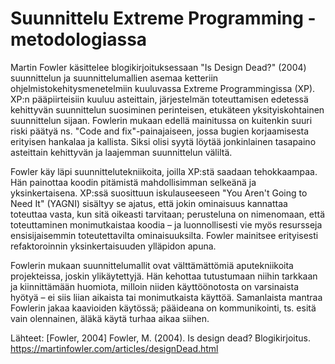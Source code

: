 # Suunnittelu Extreme Programming -metodologiassa

Martin Fowler käsittelee blogikirjoituksessaan "Is Design Dead?" (2004) suunnittelun ja suunnittelumallien asemaa ketteriin ohjelmistokehitysmenetelmiin kuuluvassa Extreme Programmingissa (XP). XP:n pääpiirteisiin kuuluu asteittain, järjestelmän toteuttamisen edetessä kehittyvän suunnittelun suosiminen perinteisen, etukäteen yksityiskohtainen suunnittelun sijaan. Fowlerin mukaan edellä mainitussa on kuitenkin suuri riski päätyä ns. "Code and fix"-painajaiseen, jossa bugien korjaamisesta erityisen hankalaa ja kallista. Siksi olisi syytä löytää jonkinlainen tasapaino asteittain kehittyvän ja laajemman suunnittelun väliltä.

Fowler käy läpi suunnittelutekniikoita, joilla XP:stä saadaan tehokkaampaa. Hän painottaa koodin pitämistä mahdollisimman selkeänä ja yksinkertaisena. XP:ssä suosittuun iskulauseeseen "You Aren't Going to Need It" (YAGNI) sisältyy se ajatus, että jokin ominaisuus kannattaa toteuttaa vasta, kun sitä oikeasti tarvitaan; perusteluna on nimenomaan, että toteuttaminen monimutkaistaa koodia – ja luonnollisesti vie myös resursseja ensisijaisemmin toteutettavilta ominaisuuksilta. Fowler mainitsee erityisesti refaktoroinnin yksinkertaisuuden ylläpidon apuna.

Fowlerin mukaan suunnittelumallit ovat välttämättömiä aputekniikoita projekteissa, joskin ylikäytettyjä. Hän kehottaa tutustumaan niihin tarkkaan ja kiinnittämään huomiota, milloin niiden käyttöönotosta on varsinaista hyötyä – ei siis liian aikaista tai monimutkaista käyttöä. Samanlaista mantraa Fowlerin jakaa kaavioiden käytössä; pääideana on kommunikointi, ts. esitä vain olennainen, äläkä käytä turhaa aikaa siihen.

Lähteet:
[Fowler, 2004] Fowler, M. (2004). Is design dead? Blogikirjoitus.
https://martinfowler.com/articles/designDead.html
